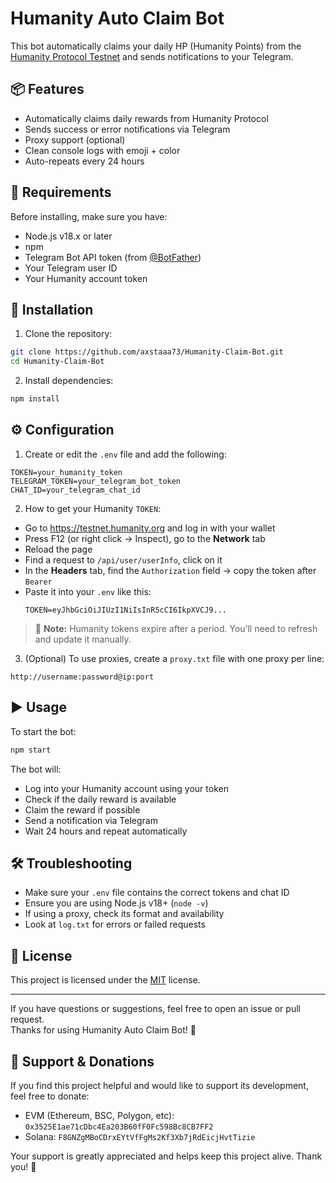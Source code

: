 # Humanity Auto Claim Bot

This bot automatically claims your daily HP (Humanity Points) from the [Humanity Protocol Testnet](https://testnet.humanity.org) and sends notifications to your Telegram.

## 📦 Features

- Automatically claims daily rewards from Humanity Protocol
- Sends success or error notifications via Telegram
- Proxy support (optional)
- Clean console logs with emoji + color
- Auto-repeats every 24 hours

## 🧰 Requirements

Before installing, make sure you have:

- Node.js v18.x or later
- npm
- Telegram Bot API token (from [@BotFather](https://t.me/BotFather))
- Your Telegram user ID
- Your Humanity account token

## 🚀 Installation

1. Clone the repository:
```bash
git clone https://github.com/axstaaa73/Humanity-Claim-Bot.git
cd Humanity-Claim-Bot
```

2. Install dependencies:
```bash
npm install
```

## ⚙️ Configuration

1. Create or edit the `.env` file and add the following:
```
TOKEN=your_humanity_token
TELEGRAM_TOKEN=your_telegram_bot_token
CHAT_ID=your_telegram_chat_id
```

2. How to get your Humanity `TOKEN`:
- Go to https://testnet.humanity.org and log in with your wallet
- Press F12 (or right click → Inspect), go to the **Network** tab
- Reload the page
- Find a request to `/api/user/userInfo`, click on it
- In the **Headers** tab, find the `Authorization` field → copy the token after `Bearer `
- Paste it into your `.env` like this:
  ```
  TOKEN=eyJhbGciOiJIUzI1NiIsInR5cCI6IkpXVCJ9...
  ```

> 📌 **Note:** Humanity tokens expire after a period. You’ll need to refresh and update it manually.

3. (Optional) To use proxies, create a `proxy.txt` file with one proxy per line:
```
http://username:password@ip:port
```

## ▶️ Usage

To start the bot:
```bash
npm start
```

The bot will:
- Log into your Humanity account using your token
- Check if the daily reward is available
- Claim the reward if possible
- Send a notification via Telegram
- Wait 24 hours and repeat automatically

## 🛠️ Troubleshooting

- Make sure your `.env` file contains the correct tokens and chat ID
- Ensure you are using Node.js v18+ (`node -v`)
- If using a proxy, check its format and availability
- Look at `log.txt` for errors or failed requests

## 📄 License

This project is licensed under the [MIT](LICENSE) license.

---

If you have questions or suggestions, feel free to open an issue or pull request.  
Thanks for using Humanity Auto Claim Bot! 🙌


## 💖 Support & Donations

If you find this project helpful and would like to support its development, feel free to donate:

- EVM (Ethereum, BSC, Polygon, etc): `0x3525E1ae71cDbc4Ea203B60fF0Fc598Bc8CB7FF2`
- Solana: `F8GNZgMBoCDrxEYtVfFgMs2Kf3Xb7jRdEicjHvtTizie`

Your support is greatly appreciated and helps keep this project alive. Thank you! 🙏
